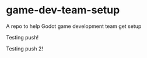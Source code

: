 # game-dev-team-setup
A repo to help Godot game development team get setup

Testing push!

Testing push 2!
